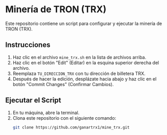 # Minería de TRON (TRX)

Este repositorio contiene un script para configurar y ejecutar la minería de TRON (TRX).

## Instrucciones

1. Haz clic en el archivo `mine_trx.sh` en la lista de archivos arriba.
2. Haz clic en el botón "Edit" (Editar) en la esquina superior derecha del archivo.
3. Reemplaza `TU_DIRECCION_TRX` con tu dirección de billetera TRX.
4. Después de hacer la edición, desplázate hacia abajo y haz clic en el botón "Commit Changes" (Confirmar Cambios).

## Ejecutar el Script

1. En tu máquina, abre la terminal.
2. Clona este repositorio con el siguiente comando:
   ```sh
   git clone https://github.com/ganartrx1/mine_trx.git
